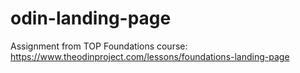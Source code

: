 # odin-landing-page
Assignment from TOP Foundations course: https://www.theodinproject.com/lessons/foundations-landing-page
